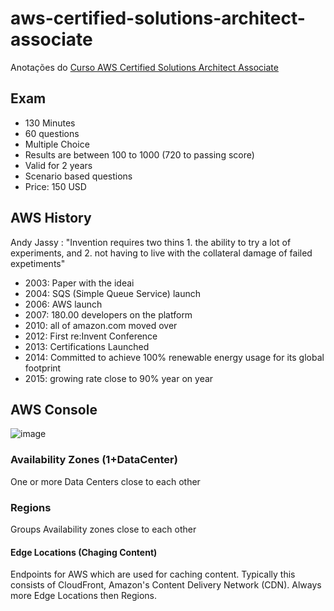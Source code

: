 # aws-certified-solutions-architect-associate

Anotações do [Curso AWS Certified Solutions Architect Associate](https://www.udemy.com/course/aws-certified-solutions-architect-associate/)

## Exam

- 130 Minutes
- 60 questions
- Multiple Choice
- Results are between 100 to 1000 (720 to passing score)
- Valid for 2 years
- Scenario based questions
- Price: 150 USD

## AWS History
Andy Jassy : "Invention requires two thins 1. the ability to try a lot of experiments, and 2. not having to live with the collateral damage of failed expetiments"

- 2003: Paper with the ideai
- 2004: SQS (Simple Queue Service) launch
- 2006: AWS launch
- 2007: 180.00 developers on the platform
- 2010: all of amazon.com moved over
- 2012: First re:Invent Conference
- 2013: Certifications Launched
- 2014: Committed to achieve 100% renewable energy usage for its global footprint
- 2015: growing rate close to 90% year on year

## AWS Console

![image](/aws-certified-solutions-architect-associate/aws-services.webp)

### Availability Zones (1+DataCenter)

One or more Data Centers close to each other

### Regions

Groups Availability zones close to each other

#### Edge Locations (Chaging Content)

Endpoints for AWS which are used for caching content. Typically this consists of CloudFront, Amazon's Content Delivery Network (CDN). Always more Edge Locations then Regions.
